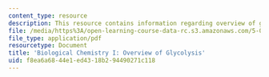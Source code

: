 ```yaml
---
content_type: resource
description: This resource contains information regarding overview of glycolysis.
file: /media/https%3A/open-learning-course-data-rc.s3.amazonaws.com/5-07sc-biological-chemistry-i-fall-2013/f8ea6a6844e1ed4318b294490271c118_MIT5_07SCF13_Lec14.pdf
file_type: application/pdf
resourcetype: Document
title: 'Biological Chemistry I: Overview of Glycolysis'
uid: f8ea6a68-44e1-ed43-18b2-94490271c118
---
```

